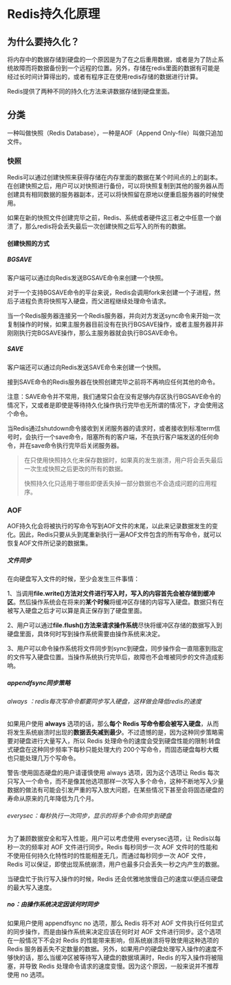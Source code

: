 # Redis持久化原理

## 为什么要持久化？

将内存中的数据存储到硬盘的一个原因是为了在之后重用数据，或者是为了防止系统故障而将数据备份到一个远程的位置。另外，存储在redis里面的数据有可能是经过长时间计算得出的，或者有程序正在使用redis存储的数据进行计算。

Redis提供了两种不同的持久化方法来讲数据存储到硬盘里面。

## 分类

一种叫做快照（Redis Database），一种是AOF（Append Only-file）叫做只追加文件。

### 快照

Redis可以通过创建快照来获得存储在内存里面的数据在某个时间点的上的副本。在创建快照之后，用户可以对快照进行备份，可以将快照复制到其他的服务器从而创建具有相同数据的服务器副本，还可以将快照留在原地以便重启服务器的时候使用。

如果在新的快照文件创建完毕之前，Redis、系统或者硬件这三者之中任意一个崩溃了，那么redis将会丢失最后一次创建快照之后写入的所有的数据。

#### 创建快照的方式

##### BGSAVE 

客户端可以通过向Redis发送BGSAVE命令来创建一个快照。

对于一个支持BGSAVE命令的平台来说，Redis会调用fork来创建一个子进程，然后子进程负责将快照写入硬盘，而父进程继续处理命令请求。

当一个Redis服务器连接另一个Redis服务器，并向对方发送sync命令来开始一次复制操作的时候，如果主服务器目前没有在执行BGSAVE操作，或者主服务器并非刚刚执行完BGSAVE操作，那么主服务器就会执行BGSAVE命令。

##### SAVE

客户端还可以通过向Redis发送SAVE命令来创建一个快照。

接到SAVE命令的Redis服务器在快照创建完毕之前将不再响应任何其他的命令。

注意：SAVE命令并不常用，我们通常只会在没有足够内存区执行BGSAVE命令的情况下，又或者是即使是等待持久化操作执行完毕也无所谓的情况下，才会使用这个命令。

当Redis通过shutdown命令接收到关闭服务器的请求时，或者接收到标准term信号时，会执行一个save命令，阻塞所有的客户端，不在执行客户端发送的任何命令，并在save命令执行完毕后关闭服务器。

> 在只使用快照持久化来保存数据时，如果真的发生崩溃，用户将会丢失最后一次生成快照之后更改的所有的数据。
>
> 快照持久化只适用于哪些即便丢失掉一部分数据也不会造成问题的应用程序。

### AOF

AOF持久化会将被执行的写命令写到AOF文件的末尾，以此来记录数据发生的变化。因此，Redis只要从头到尾重新执行一遍AOF文件包含的所有写命令，就可以恢复AOF文件所记录的数据集。

##### 文件同步

在向硬盘写入文件的时候，至少会发生三件事情：

1、当调用**file.write()**方法对文件进行写入时，写入的内容首先会被**存储到缓冲区**。然后操作系统会在将来的**某个时候**将缓冲区存储的内容写入硬盘。数据只有在被写入硬盘之后才可以算是真正保存到了硬盘里面。

2、用户可以通过**file.flush()**方法来**请求操作系统**尽快将缓冲区存储的数据写入到硬盘里面，具体何时写到操作系统需要由操作系统来决定。

3、用户可以命令操作系统将文件同步到sync到硬盘，同步操作会一直阻塞到指定的文件写入硬盘位置。当操作系统执行完毕后，故障也不会堆被同步的文件造成影响。

##### appendfsync同步策略

###### always ：redis每次写命令都要同步写入硬盘，这样做会降低redis的速度

如果用户使用  **always** 选项的话，那么**每个 Redis 写命令都会被写入硬盘**，从而将发生系统崩溃时出现的**数据丢失减到最少**。不过遗憾的是，因为这种同步策略需要对硬盘进行大量写入，所以 Redis 处理命令的速度会受到硬盘性能的限制∶转盘式硬盘在这种同步频率下每秒只能处理大约 200个写命令，而固态硬盘每秒大概也只能处理几万个写命令。  

警告∶使用固态硬盘的用户请谨慎使用 always 选项，因为这个选项让 Redis 每次只写入一个命令，而不是像其他选项那样一次写入多个命令，这种不断地写入少量数据的做法有可能会引发严重的写入放大问题，在某些情况下甚至会将固态硬盘的寿命从原来的几年降低为几个月。  

###### everysec：每秒执行一次同步，显示的将多个命令同步到硬盘

为了兼顾数据安全和写入性能，用户可以考虑使用 everysec选项，让 Redis以每秒一次的频率对 AOF 文件进行同步。Redis 每秒同步一次 AOF 文件时的性能和不使用任何持久化特性时的性能相差无几，而通过每秒同步一次 AOF 文件，Redis 可以保证，即使出现系统崩溃，用户也最多只会丢失一秒之内产生的数据。

当硬盘忙于执行写入操作的时候，Redis 还会优雅地放慢自己的速度以便适应硬盘的最大写入速度。 



##### no：由操作系统决定因该何时同步

如果用户使用 appendfsync no 选项，那么 Redis 将不对 AOF 文件执行任何显式的同步操作，而是由操作系统来决定应该在何时对 AOF 文件进行同步。这个选项在一般情况下不会对 Redis 的性能带来影响，但系统崩溃将导致使用这种选项的 Redis 服务器丢失不定数量的数据。另外，如果用户的硬盘处理写入操作的速度不够快的话，那么当缓冲区被等待写入硬盘的数据填满时，Redis 的写入操作将被阻塞，并导致 Redis 处理命令请求的速度变慢。因为这个原因，一般来说并不推荐使用 no 选项。  









